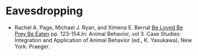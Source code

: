 # Eavesdropping

- Rachel A. Page, Michael J. Ryan, and Ximena E. Bernal [Be Loved Be Prey Be Eaten](http://www.sbs.utexas.edu/ryan/Publications/2013/2013InYasakawa.pdf) pp. 123-154.In: Animal Behavior, vol 3. Case Studies: Integration and Application of Animal Behavior (ed., K. Yasukawa), New York: Praeger. 
